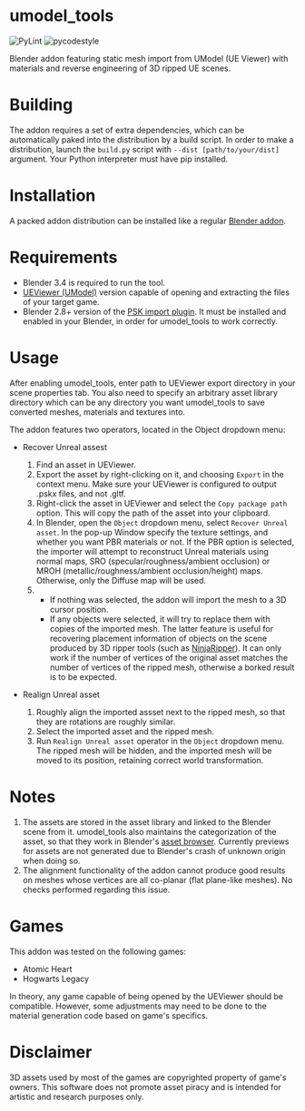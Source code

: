 # umodel_tools
![PyLint](https://github.com/skarndev/umodel_tools/actions/workflows/pylint.yml/badge.svg)
![pycodestyle](https://github.com/skarndev/umodel_tools/actions/workflows/pycodestyle.yml/badge.svg)

Blender addon featuring static mesh import from UModel (UE Viewer) with materials and reverse engineering of 3D ripped UE scenes.

# Building
The addon requires a set of extra dependencies, which can be automatically paked into the distribution by a build script. In order to make a distribution, launch the ``build.py`` script with ``--dist [path/to/your/dist]`` argument. Your Python interpreter must have pip installed. 

# Installation
A packed addon distribution can be installed like a regular [Blender addon](https://docs.blender.org/manual/en/latest/editors/preferences/addons.html).

# Requirements
- Blender 3.4 is required to run the tool.
- [UEViewer (UModel)](https://www.gildor.org/en/projects/umodel) version capable of opening and extracting the files of your target game. 
- Blender 2.8+ version of the [PSK import plugin](https://github.com/Befzz/blender3d_import_psk_psa). It must be installed and enabled in your Blender, in order for umodel_tools to work correctly.

# Usage
After enabling umodel_tools, enter path to UEViewer export directory in your scene properties tab. You also need to specify an arbitrary asset library directory which can be any directory you want umodel_tools to save converted meshes, materials and textures into.

The addon features two operators, located in the Object dropdown menu: 
- Recover Unreal assest
  
  1. Find an asset in UEViewer.
  2. Export the asset by right-clicking on it, and choosing ``Export`` in the context menu. Make sure your UEViewer is configured to output .pskx files, and not .gltf.
  3. Right-click the asset in UEViewer and select the ``Copy package path`` option. This will copy the path of the asset into your clipboard.
  4. In Blender, open the ``Object`` dropdown menu, select ``Recover Unreal asset``. In the pop-up Window specify the texture settings, and whether you want PBR materials or not. If the PBR option is selected, the importer will attempt to reconstruct Unreal materials using normal maps, SRO (specular/roughness/ambient occlusion) or MROH (metallic/roughness/ambient occlusion/height) maps. Otherwise, only the Diffuse map will be used.
  5. 
      - If nothing was selected, the addon will import the mesh to a 3D cursor position. 
      - If any objects were selected, it will try to replace them with copies of the imported mesh. The latter feature is useful for recovering placement information of objects on the scene produced by 3D ripper tools (such as [NinjaRipper](https://ninjaripper.com)). It can only work if the number of vertices of the original asset matches the number of vertices of the ripped mesh, otherwise a borked result is to be expected.

- Realign Unreal asset
  1. Roughly align the imported assset next to the ripped mesh, so that they are rotations are roughly similar.
  2. Select the imported asset and the ripped mesh.
  3. Run ``Realign Unreal asset`` operator in the ``Object`` dropdown menu. The ripped mesh will be hidden, and the imported mesh will be moved to its position, retaining correct world transformation.

# Notes
1. The assets are stored in the asset library and linked to the Blender scene from it. umodel_tools also maintains the categorization of the asset, so that they work in Blender's [asset browser](https://docs.blender.org/manual/en/latest/editors/asset_browser.html). Currently previews for assets are not generated due to Blender's crash of unknown origin when doing so.
2. The alignment functionality of the addon cannot produce good results on meshes whose vertices are all co-planar (flat plane-like meshes). No checks performed regarding this issue. 

# Games
This addon was tested on the following games:
  - Atomic Heart
  - Hogwarts Legacy

In theory, any game capable of being opened by the UEViewer should be compatible. However, some adjustments may need to be done to the material generation code based on game's specifics. 

# Disclaimer
3D assets used by most of the games are copyrighted property of game's owners. This software does not promote asset piracy and is intended for artistic and research purposes only.
